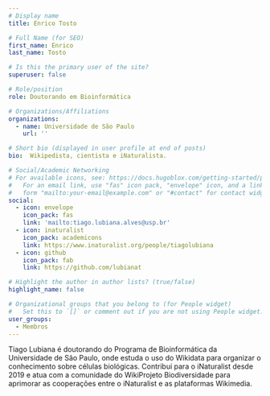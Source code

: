 ```yaml
---
# Display name
title: Enrico Tosto

# Full Name (for SEO)
first_name: Enrico
last_name: Tosto

# Is this the primary user of the site?
superuser: false

# Role/position
role: Doutorando em Bioinformática

# Organizations/Affiliations
organizations:
  - name: Universidade de São Paulo
    url: ''

# Short bio (displayed in user profile at end of posts)
bio:  Wikipedista, cientista e iNaturalista.

# Social/Academic Networking
# For available icons, see: https://docs.hugoblox.com/getting-started/page-builder/#icons
#   For an email link, use "fas" icon pack, "envelope" icon, and a link in the
#   form "mailto:your-email@example.com" or "#contact" for contact widget.
social:
  - icon: envelope
    icon_pack: fas
    link: 'mailto:tiago.lubiana.alves@usp.br'
  - icon: inaturalist
    icon_pack: academicons
    link: https://www.inaturalist.org/people/tiagolubiana
  - icon: github
    icon_pack: fab
    link: https://github.com/lubianat

# Highlight the author in author lists? (true/false)
highlight_name: false

# Organizational groups that you belong to (for People widget)
#   Set this to `[]` or comment out if you are not using People widget.
user_groups:
  - Membros
---
```


Tiago Lubiana é doutorando do Programa de Bioinformática da Universidade de São Paulo, onde estuda o uso do Wikidata para organizar o conhecimento sobre células biológicas. Contribui para o iNaturalist desde 2019 e atua com a comunidade do WikiProjeto Biodiversidade para aprimorar as cooperações entre o iNaturalist e as plataformas Wikimedia. 
